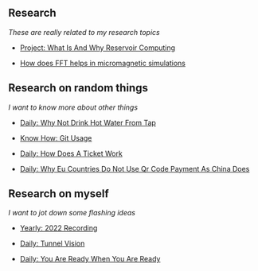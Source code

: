 



## Research

_These are really related to my research topics_

- [Project: What Is And Why Reservoir Computing](https://xing-chen18.github.io/Project-What-is-and-why-Reservoir-Computing/)

- [How does FFT helps in micromagnetic simulations](https://xing-chen18.github.io/My-PhD/)

## Research on random things
_I want to know more about other things_ 

- [Daily: Why Not Drink Hot Water From Tap](https://xing-chen18.github.io/Daily-Why-not-drink-hot-water-from-tap/)

- [Know How: Git Usage](https://xing-chen18.github.io/know-how-Git-usage/)

- [Daily: How Does A Ticket Work](https://xing-chen18.github.io/Daily-How-does-a-ticket-work/)

- [Daily: Why Eu Countries Do Not Use Qr Code Payment As China Does](https://xing-chen18.github.io/Daily-Why-Eu-countries-do-not-use-QR-code-payment-as-China-does/)


## Research on myself
_I want to jot down some flashing ideas_

- [Yearly: 2022 Recording](https://xing-chen18.github.io/Yearly-2022-Recording/)

- [Daily: Tunnel Vision](https://xing-chen18.github.io/Daily-Tunnel-vision/)

- [Daily: You Are Ready When You Are Ready](https://xing-chen18.github.io/Daily-You-are-ready-when-you-are-ready/)

